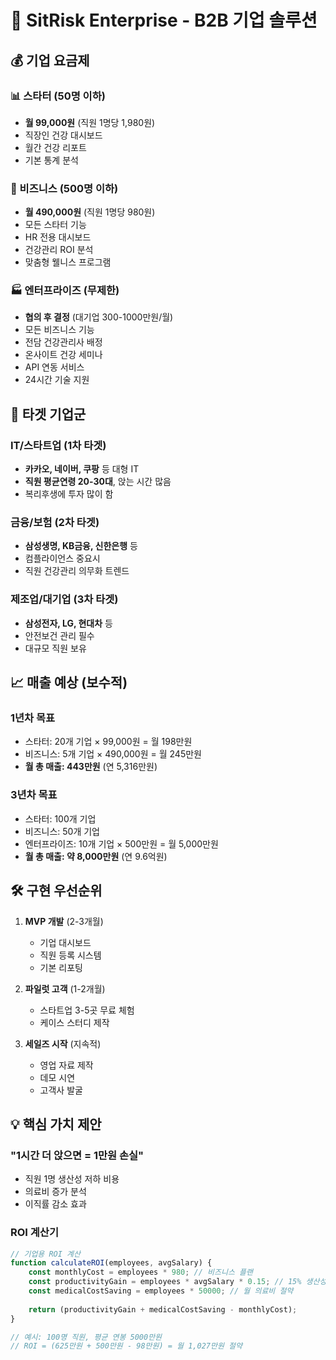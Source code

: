 # 🏢 SitRisk Enterprise - B2B 기업 솔루션

## 💰 기업 요금제

### 📊 스타터 (50명 이하)
- **월 99,000원** (직원 1명당 1,980원)
- 직장인 건강 대시보드
- 월간 건강 리포트
- 기본 통계 분석

### 🏢 비즈니스 (500명 이하)  
- **월 490,000원** (직원 1명당 980원)
- 모든 스타터 기능
- HR 전용 대시보드
- 건강관리 ROI 분석
- 맞춤형 웰니스 프로그램

### 🏭 엔터프라이즈 (무제한)
- **협의 후 결정** (대기업 300-1000만원/월)
- 모든 비즈니스 기능
- 전담 건강관리사 배정
- 온사이트 건강 세미나
- API 연동 서비스
- 24시간 기술 지원

## 🎯 타겟 기업군

### IT/스타트업 (1차 타겟)
- **카카오, 네이버, 쿠팡** 등 대형 IT
- **직원 평균연령 20-30대**, 앉는 시간 많음
- 복리후생에 투자 많이 함

### 금융/보험 (2차 타겟)  
- **삼성생명, KB금융, 신한은행** 등
- 컴플라이언스 중요시
- 직원 건강관리 의무화 트렌드

### 제조업/대기업 (3차 타겟)
- **삼성전자, LG, 현대차** 등
- 안전보건 관리 필수
- 대규모 직원 보유

## 📈 매출 예상 (보수적)

### 1년차 목표
- 스타터: 20개 기업 × 99,000원 = 월 198만원
- 비즈니스: 5개 기업 × 490,000원 = 월 245만원
- **월 총 매출: 443만원** (연 5,316만원)

### 3년차 목표
- 스타터: 100개 기업
- 비즈니스: 50개 기업  
- 엔터프라이즈: 10개 기업 × 500만원 = 월 5,000만원
- **월 총 매출: 약 8,000만원** (연 9.6억원)

## 🛠️ 구현 우선순위

1. **MVP 개발** (2-3개월)
   - 기업 대시보드
   - 직원 등록 시스템
   - 기본 리포팅

2. **파일럿 고객** (1-2개월)
   - 스타트업 3-5곳 무료 체험
   - 케이스 스터디 제작

3. **세일즈 시작** (지속적)
   - 영업 자료 제작
   - 데모 시연
   - 고객사 발굴

## 💡 핵심 가치 제안

### "1시간 더 앉으면 = 1만원 손실"
- 직원 1명 생산성 저하 비용
- 의료비 증가 분석
- 이직률 감소 효과

### ROI 계산기
```javascript
// 기업용 ROI 계산
function calculateROI(employees, avgSalary) {
    const monthlyCost = employees * 980; // 비즈니스 플랜
    const productivityGain = employees * avgSalary * 0.15; // 15% 생산성 향상
    const medicalCostSaving = employees * 50000; // 월 의료비 절약
    
    return (productivityGain + medicalCostSaving - monthlyCost);
}

// 예시: 100명 직원, 평균 연봉 5000만원
// ROI = (625만원 + 500만원 - 98만원) = 월 1,027만원 절약
``` 